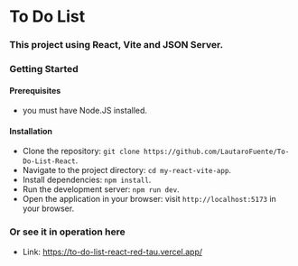 # To Do List

### This project using React, Vite and JSON Server.

### Getting Started

#### Prerequisites

- you must have Node.JS installed.

#### Installation

- Clone the repository: `git clone https://github.com/LautaroFuente/To-Do-List-React`.
- Navigate to the project directory: `cd my-react-vite-app`.
- Install dependencies: `npm install`.
- Run the development server: `npm run dev`.
- Open the application in your browser: visit `http://localhost:5173` in your browser.

### Or see it in operation here

- Link: https://to-do-list-react-red-tau.vercel.app/
